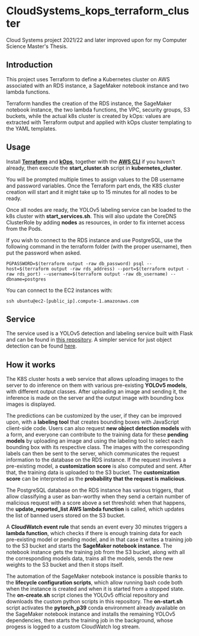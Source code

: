 # CloudSystems_kops_terraform_cluster
Cloud Systems project 2021/22 and later improved upon for my Computer Science Master's Thesis.

## Introduction
This project uses Terraform to define a Kubernetes cluster on AWS associated with an RDS instance, a SageMaker notebook instance and two lambda functions.

Terraform handles the creation of the RDS instance, the SageMaker notebook instance, the two lambda functions, the VPC, security groups, S3 buckets, while the actual k8s cluster is created by kOps: values are extracted with Terraform output and applied with kOps cluster templating to the YAML templates.

## Usage
Install [**Terraform**](https://learn.hashicorp.com/tutorials/terraform/install-cli) and [**kOps**](https://kops.sigs.k8s.io/getting_started/install/), together with the [**AWS CLI**](https://aws.amazon.com/cli/) if you haven't already, then execute the **start_cluster.sh** script in **kubernetes_cluster**.

You will be prompted multiple times to assign values to the DB username and password variables. Once the Terraform part ends, the K8S cluster creation will start and it might take up to 15 minutes for all nodes to be ready.

Once all nodes are ready, the YOLOv5 labeling service can be loaded to the k8s cluster with **start_services.sh**. This will also update the CoreDNS ClusterRole by adding **nodes** as resources, in order to fix internet access from the Pods.

If you wish to connect to the RDS instance and use PostgreSQL, use the following command in the terraform folder (with the proper username), then put the password when asked.

`PGPASSWORD=$(terraform output -raw db_password) psql --host=$(terraform output -raw rds_address) --port=$(terraform output -raw rds_port) --username=$(terraform output -raw db_username) --dbname=postgres`

You can connect to the EC2 instances with:

`ssh ubuntu@ec2-[public_ip].compute-1.amazonaws.com`

## Service

The service used is a YOLOv5 detection and labeling service built with Flask and can be found in [this repository](https://github.com/JustAToaster/labeling_and_detection_webservice).
A simpler service for just object detection can be found [here](https://github.com/JustAToaster/helmet_detection_webservice).

## How it works
The K8S cluster hosts a web service that allows uploading images to the server to do inference on them with various pre-existing **YOLOv5 models**, with different output classes. After uploading an image and sending it, the inference is made on the server and the output image with bounding box images is displayed.

The predictions can be customized by the user, if they can be improved upon, with a **labeling tool** that creates bounding boxes with JavaScript client-side code. Users can also request **new object detection models** with a form, and everyone can contribute to the training data for these **pending models** by uploading an image and using the labeling tool to select each bounding box with its respective class.
The images with the corresponding labels can then be sent to the server, which communicates the request information to the database on the RDS instance. If the request involves a pre-existing model, a **customization score** is also computed and sent. After that, the training data is uploaded to the S3 bucket. The **customization score** can be interpreted as the **probability that the request is malicious**.

The PostgreSQL database on the RDS instance has various triggers, that allow classifying a user as ban-worthy when they send a certain number of malicious request with a score above a set threshold: when that happens, the **update_reported_list AWS lambda function** is called, which updates the list of banned users stored on the S3 bucket.

A **CloudWatch event rule** that sends an event every 30 minutes triggers a **lambda function**, which checks if there is enough training data for each pre-existing model or pending model, and in that case it writes a training job to the S3 bucket and starts the **SageMaker notebook instance**. The notebook instance gets the training job from the S3 bucket, along with all the corresponding models data, trains all the models, sends the new weights to the S3 bucket and then it stops itself.

The automation of the SageMaker notebook instance is possible thanks to the **lifecycle configuration scripts**, which allow running bash code both when the instance is created and when it is started from a stopped state.
The **on-create.sh** script clones the YOLOv5 official repository and downloads the custom python scripts in this repository.
The **on-start.sh** script activates the **pytorch_p39** conda environment already available on the SageMaker notebook instance and installs the remaining YOLOv5 dependencies, then starts the training job in the background, whose progess is logged to a custom CloudWatch log stream.
